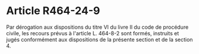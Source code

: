 # Article R464-24-9

<p>Par dérogation aux dispositions du titre VI du livre II du code de procédure civile, les recours prévus à l'article L. 464-8-2 sont formés, instruits et jugés conformément aux dispositions de la présente section et de la section 4.</p>